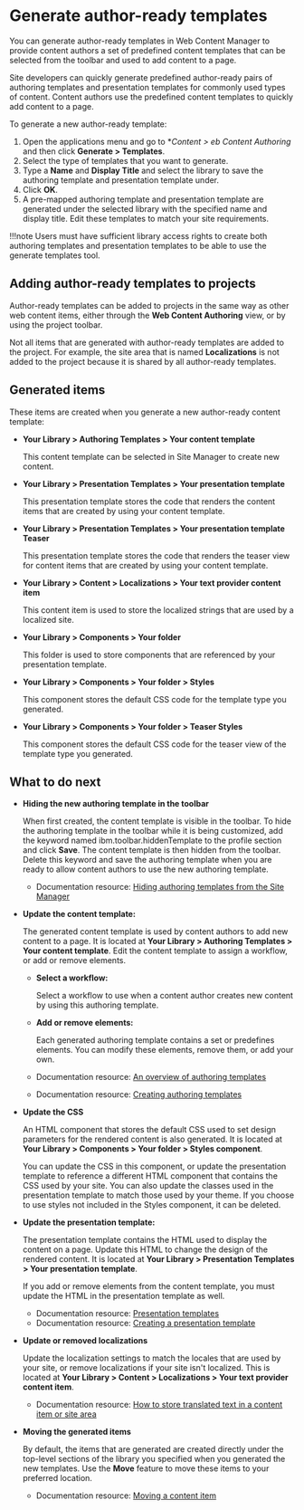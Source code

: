 # Generate author-ready templates

You can generate author-ready templates in Web Content Manager to provide content authors a set of predefined content templates that can be selected from the toolbar and used to add content to a page.

Site developers can quickly generate predefined author-ready pairs of authoring templates and presentation templates for commonly used types of content. Content authors use the predefined content templates to quickly add content to a page.

To generate a new author-ready template:

1.  Open the applications menu and go to **Content > *eb Content Authoring** and then click **Generate > Templates**.
2.  Select the type of templates that you want to generate.
3.  Type a **Name** and **Display Title** and select the library to save the authoring template and presentation template under.
4.  Click **OK**.
5.  A pre-mapped authoring template and presentation template are generated under the selected library with the specified name and display title. Edit these templates to match your site requirements.

!!!note
    Users must have sufficient library access rights to create both authoring templates and presentation templates to be able to use the generate templates tool.

## Adding author-ready templates to projects

Author-ready templates can be added to projects in the same way as other web content items, either through the **Web Content Authoring** view, or by using the project toolbar.

Not all items that are generated with author-ready templates are added to the project. For example, the site area that is named **Localizations** is not added to the project because it is shared by all author-ready templates.

## Generated items

These items are created when you generate a new author-ready content template:

-   **Your Library > Authoring Templates > Your content template**

    This content template can be selected in Site Manager to create new content.

-   **Your Library > Presentation Templates > Your presentation template**

    This presentation template stores the code that renders the content items that are created by using your content template.

-   **Your Library > Presentation Templates > Your presentation template Teaser**

    This presentation template stores the code that renders the teaser view for content items that are created by using your content template.

-   **Your Library > Content > Localizations > Your text provider content item**

    This content item is used to store the localized strings that are used by a localized site.

-   **Your Library > Components > Your folder**

    This folder is used to store components that are referenced by your presentation template.

-   **Your Library > Components > Your folder > Styles**

    This component stores the default CSS code for the template type you generated.

-   **Your Library > Components > Your folder > Teaser Styles**

    This component stores the default CSS code for the teaser view of the template type you generated.


## What to do next

-   **Hiding the new authoring template in the toolbar**

    When first created, the content template is visible in the toolbar. To hide the authoring template in the toolbar while it is being customized, add the keyword named ibm.toolbar.hiddenTemplate to the profile section and click **Save**. The content template is then hidden from the toolbar. Delete this keyword and save the authoring template when you are ready to allow content authors to use the new authoring template.

    -   Documentation resource: [Hiding authoring templates from the Site Manager](../../../../build_sites/create_sites/site_prep_content_author/custom_site_manager/custom_create_content_view/epc_wcm_hide_authoring_templates.md)

-   **Update the content template:**

    The generated content template is used by content authors to add new content to a page. It is located at **Your Library > Authoring Templates > Your content template**. Edit the content template to assign a workflow, or add or remove elements.

    -   **Select a workflow:**

        Select a workflow to use when a content author creates new content by using this authoring template.

    -   **Add or remove elements:**

        Each generated authoring template contains a set or predefines elements. You can modify these elements, remove them, or add your own.

    -   Documentation resource: [An overview of authoring templates](../../../../../../build_sites/create_sites/create_reusable_assets/wcm_dev_auth-temp_overview.md)
    -   Documentation resource: [Creating authoring templates](../../authoring_templates/index.md)

-   **Update the CSS**

    An HTML component that stores the default CSS used to set design parameters for the rendered content is also generated. It is located at **Your Library > Components > Your folder > Styles component**.

    You can update the CSS in this component, or update the presentation template to reference a different HTML component that contains the CSS used by your site. You can also update the classes used in the presentation template to match those used by your theme. If you choose to use styles not included in the Styles component, it can be deleted.

-   **Update the presentation template:**

    The presentation template contains the HTML used to display the content on a page. Update this HTML to change the design of the rendered content. It is located at **Your Library > Presentation Templates > Your presentation template**.

    If you add or remove elements from the content template, you must update the HTML in the presentation template as well.

    -   Documentation resource: [Presentation templates](../../../../../../build_sites/create_sites/create_reusable_assets/presentation_template/index.md)
    -   Documentation resource: [Creating a presentation template](../../wcm_dev_pres-temp.md)

-   **Update or removed localizations**

    Update the localization settings to match the locales that are used by your site, or remove localizations if your site isn't localized. This is located at **Your Library > Content > Localizations > Your text provider content item**.

    -   Documentation resource: [How to store translated text in a content item or site area](../../../../../wcm_development/wcm_dev_storing_translated_text.md#)

-   **Moving the generated items**

    By default, the items that are generated are created directly under the top-level sections of the library you specified when you generated the new templates. Use the **Move** feature to move these items to your preferred location.

    -   Documentation resource: [Moving a content item](../../content_items/howto_move_copy_link_items/wcm_dev_content_linking_moving.md)


